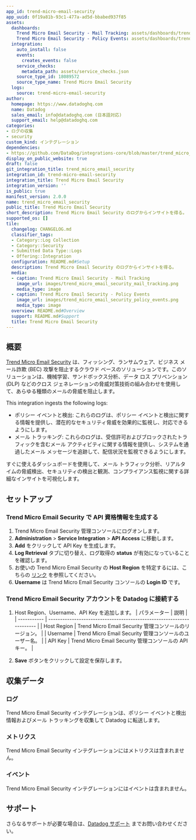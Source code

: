 ```yaml
---
app_id: trend-micro-email-security
app_uuid: 0f19a81b-93c1-477a-ad5d-bbabed937f85
assets:
  dashboards:
    Trend Micro Email Security - Mail Tracking: assets/dashboards/trend_micro_email_security_mail_tracking.json
    Trend Micro Email Security - Policy Events: assets/dashboards/trend_micro_email_security_policy_events.json
  integration:
    auto_install: false
    events:
      creates_events: false
    service_checks:
      metadata_path: assets/service_checks.json
    source_type_id: 18089572
    source_type_name: Trend Micro Email Security
  logs:
    source: trend-micro-email-security
author:
  homepage: https://www.datadoghq.com
  name: Datadog
  sales_email: info@datadoghq.com (日本語対応)
  support_email: help@datadoghq.com
categories:
- ログの収集
- security
custom_kind: インテグレーション
dependencies:
- https://github.com/DataDog/integrations-core/blob/master/trend_micro_email_security/README.md
display_on_public_website: true
draft: false
git_integration_title: trend_micro_email_security
integration_id: trend-micro-email-security
integration_title: Trend Micro Email Security
integration_version: ''
is_public: true
manifest_version: 2.0.0
name: trend_micro_email_security
public_title: Trend Micro Email Security
short_description: Trend Micro Email Security のログからインサイトを得る。
supported_os: []
tile:
  changelog: CHANGELOG.md
  classifier_tags:
  - Category::Log Collection
  - Category::Security
  - Submitted Data Type::Logs
  - Offering::Integration
  configuration: README.md#Setup
  description: Trend Micro Email Security のログからインサイトを得る。
  media:
  - caption: Trend Micro Email Security - Mail Tracking
    image_url: images/trend_micro_email_security_mail_tracking.png
    media_type: image
  - caption: Trend Micro Email Security - Policy Events
    image_url: images/trend_micro_email_security_policy_events.png
    media_type: image
  overview: README.md#Overview
  support: README.md#Support
  title: Trend Micro Email Security
---
```


<!--  SOURCED FROM https://github.com/DataDog/integrations-core -->
## 概要

[Trend Micro Email Security][1] は、フィッシング、ランサムウェア、ビジネス メール詐欺 (BEC) 攻撃を阻止するクラウド ベースのソリューションです。このソリューションは、機械学習、サンドボックス分析、データ ロス プリベンション (DLP) などのクロス ジェネレーションの脅威対策技術の組み合わせを使用して、あらゆる種類のメールの脅威を阻止します。

This integration ingests the following logs:

- ポリシー イベントと検出: これらのログは、ポリシー イベントと検出に関する情報を提供し、潜在的なセキュリティ脅威を効果的に監視し、対応できるようにします。
- メール トラッキング: これらのログは、受信許可およびブロックされたトラフィックを含むメール アクティビティに関する情報を提供し、システムを通過したメール メッセージを追跡して、配信状況を監視できるようにします。

すぐに使えるダッシュボードを使用して、メール トラフィック分析、リアルタイムの脅威検出、セキュリティの検出と観測、コンプライアンス監視に関する詳細なインサイトを可視化します。

## セットアップ

### Trend Micro Email Security で API 資格情報を生成する

1. Trend Micro Email Security 管理コンソールにログオンします。
2. **Administration** > **Service Integration** > **API Access** に移動します。
3. **Add** をクリックして API Key を生成します。
4. **Log Retrieval** タブに切り替え、ログ取得の **status** が有効になっていることを確認します。
5. お使いの Trend Micro Email Security の **Host Region** を特定するには、こちらの [リンク][2] を参照してください。
6. **Username** は Trend Micro Email Security コンソールの **Login ID** です。

### Trend Micro Email Security アカウントを Datadog に接続する

1. Host Region、Username、API Key を追加します。
    | パラメーター  | 説明                                                           |
    | ----------- | --------------------------------------------------------------------- |
    | Host Region | Trend Micro Email Security 管理コンソールのリージョン。 |
    | Username | Trend Micro Email Security 管理コンソールのユーザー名。 |
    | API Key | Trend Micro Email Security 管理コンソールの API キー。 |

2. **Save** ボタンをクリックして設定を保存します。

## 収集データ

### ログ

Trend Micro Email Security インテグレーションは、ポリシー イベントと検出情報およびメール トラッキングを収集して Datadog に転送します。

### メトリクス

Trend Micro Email Security インテグレーションにはメトリクスは含まれません。

### イベント

Trend Micro Email Security インテグレーションにはイベントは含まれません。

## サポート

さらなるサポートが必要な場合は、[Datadog サポート][3] までお問い合わせください。

[1]: https://www.trendmicro.com/en_in/business/products/user-protection/sps/email-and-collaboration/email-security.html
[2]: https://success.trendmicro.com/en-US/solution/KA-0016673#:~:text=Trend%20micro%20email%20security
[3]: https://docs.datadoghq.com/ja/help/